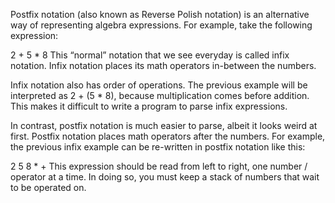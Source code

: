 Postfix notation (also known as Reverse Polish notation) is an alternative way of representing algebra expressions. For example, take the following expression:

2 + 5 * 8
This “normal” notation that we see everyday is called infix notation. Infix notation places its math operators in-between the numbers.

Infix notation also has order of operations. The previous example will be interpreted as 2 + (5 * 8), because multiplication comes before addition. This makes it difficult to write a program to parse infix expressions.

In contrast, postfix notation is much easier to parse, albeit it looks weird at first. Postfix notation places math operators after the numbers. For example, the previous infix example can be re-written in postfix notation like this:

2 5 8 * +
This expression should be read from left to right, one number / operator at a time. In doing so, you must keep a stack of numbers that wait to be operated on.